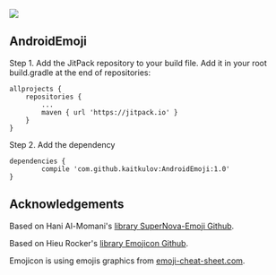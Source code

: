 [![](https://jitpack.io/v/kaitkulov/AndroidEmoji.svg)](https://jitpack.io/#kaitkulov/AndroidEmoji)

## AndroidEmoji
Step 1. Add the JitPack repository to your build file.
Add it in your root build.gradle at the end of repositories:

	allprojects {
		repositories {
			...
			maven { url 'https://jitpack.io' }
		}
	}
Step 2. Add the dependency

	dependencies {
	        compile 'com.github.kaitkulov:AndroidEmoji:1.0'
	}

## Acknowledgements

Based on Hani Al-Momani's [library SuperNova-Emoji Github](https://github.com/hani-momanii/SuperNova-Emoji/).

Based on Hieu Rocker's [library Emojicon Github](https://github.com/rockerhieu/emojicon/).

Emojicon is using emojis graphics from [emoji-cheat-sheet.com](https://github.com/arvida/emoji-cheat-sheet.com/tree/master/public/graphics/emojis).
